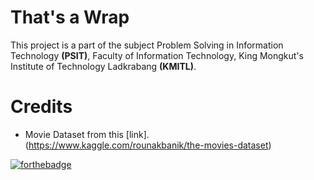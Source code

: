 # That's a Wrap
This project is a part of the subject Problem Solving in Information Technology **(PSIT)**, Faculty of Information Technology, King Mongkut's Institute of Technology Ladkrabang **(KMITL)**.

# Credits
 - Movie Dataset from this [link].(https://www.kaggle.com/rounakbanik/the-movies-dataset)

[![forthebadge](https://forthebadge.com/images/badges/made-with-python.svg)](https://forthebadge.com)
